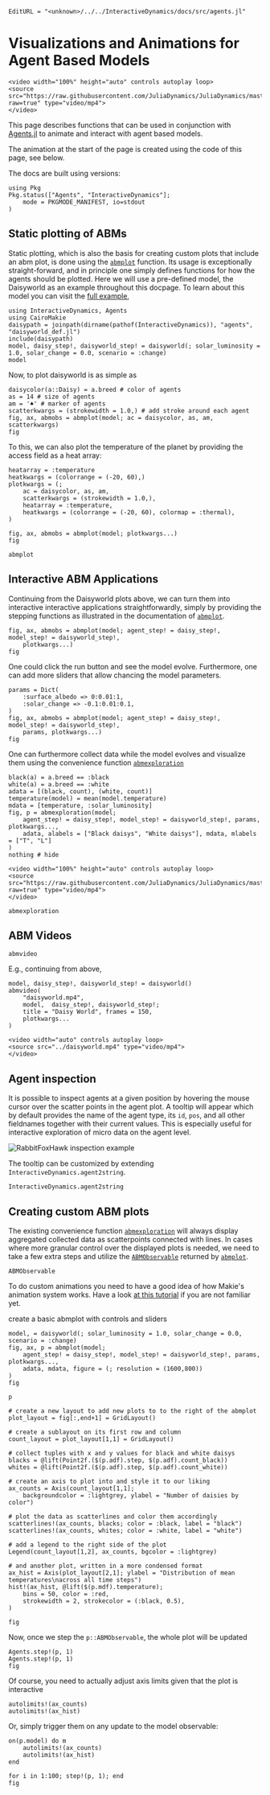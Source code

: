 ```@meta
EditURL = "<unknown>/../../InteractiveDynamics/docs/src/agents.jl"
```

# Visualizations and Animations for Agent Based Models
```@raw html
<video width="100%" height="auto" controls autoplay loop>
<source src="https://raw.githubusercontent.com/JuliaDynamics/JuliaDynamics/master/videos/interact/agents.mp4?raw=true" type="video/mp4">
</video>
```

This page describes functions that can be used in conjunction with
[Agents.jl](https://juliadynamics.github.io/Agents.jl/dev/) to animate and interact
 with agent based models.

The animation at the start of the page is created using the code of this page, see below.

The docs are built using versions:

````@example agents_visualizations
using Pkg
Pkg.status(["Agents", "InteractiveDynamics"];
    mode = PKGMODE_MANIFEST, io=stdout
)
````

## Static plotting of ABMs
Static plotting, which is also the basis for creating custom plots that include
an abm plot, is done using the [`abmplot`](@ref) function. Its usage is exceptionally
straight-forward, and in principle one simply defines functions for how the
agents should be plotted. Here we will use a pre-defined model, the Daisyworld
as an example throughout this docpage.
To learn about this model you can visit the [full example](https://juliadynamics.github.io/AgentsExampleZoo.jl/dev/examples/daisyworld/),

````@example agents_visualizations
using InteractiveDynamics, Agents
using CairoMakie
daisypath = joinpath(dirname(pathof(InteractiveDynamics)), "agents", "daisyworld_def.jl")
include(daisypath)
model, daisy_step!, daisyworld_step! = daisyworld(; solar_luminosity = 1.0, solar_change = 0.0, scenario = :change)
model
````

Now, to plot daisyworld is as simple as

````@example agents_visualizations
daisycolor(a::Daisy) = a.breed # color of agents
as = 14 # size of agents
am = '♠' # marker of agents
scatterkwargs = (strokewidth = 1.0,) # add stroke around each agent
fig, ax, abmobs = abmplot(model; ac = daisycolor, as, am, scatterkwargs)
fig
````

To this, we can also plot the temperature of the planet by providing the access field
as a heat array:

````@example agents_visualizations
heatarray = :temperature
heatkwargs = (colorrange = (-20, 60),)
plotkwargs = (;
    ac = daisycolor, as, am,
    scatterkwargs = (strokewidth = 1.0,),
    heatarray = :temperature,
    heatkwargs = (colorrange = (-20, 60), colormap = :thermal),
)

fig, ax, abmobs = abmplot(model; plotkwargs...)
fig
````

```@docs
abmplot
```

## Interactive ABM Applications
Continuing from the Daisyworld plots above, we can turn them into interactive
interactive applications straightforwardly, simply by providing the stepping functions
as illustrated in the documentation of [`abmplot`](@ref).

````@example agents_visualizations
fig, ax, abmobs = abmplot(model; agent_step! = daisy_step!, model_step! = daisyworld_step!,
    plotkwargs...)
fig
````

One could click the run button and see the model evolve.
Furthermore, one can add more sliders that allow chancing the model parameters.

````@example agents_visualizations
params = Dict(
    :surface_albedo => 0:0.01:1,
    :solar_change => -0.1:0.01:0.1,
)
fig, ax, abmobs = abmplot(model; agent_step! = daisy_step!, model_step! = daisyworld_step!,
    params, plotkwargs...)
fig
````

One can furthermore collect data while the model evolves and visualize them using the
convenience function [`abmexploration`](@ref)

````@example agents_visualizations
black(a) = a.breed == :black
white(a) = a.breed == :white
adata = [(black, count), (white, count)]
temperature(model) = mean(model.temperature)
mdata = [temperature, :solar_luminosity]
fig, p = abmexploration(model;
    agent_step! = daisy_step!, model_step! = daisyworld_step!, params, plotkwargs...,
    adata, alabels = ["Black daisys", "White daisys"], mdata, mlabels = ["T", "L"]
)
nothing # hide
````

```@raw html
<video width="100%" height="auto" controls autoplay loop>
<source src="https://raw.githubusercontent.com/JuliaDynamics/JuliaDynamics/master/videos/interact/agents.mp4?raw=true" type="video/mp4">
</video>
```

```@docs
abmexploration
```

## ABM Videos
```@docs
abmvideo
```
E.g., continuing from above,

````@example agents_visualizations
model, daisy_step!, daisyworld_step! = daisyworld()
abmvideo(
    "daisyworld.mp4",
    model,  daisy_step!, daisyworld_step!;
    title = "Daisy World", frames = 150,
    plotkwargs...
)
````

```@raw html
<video width="auto" controls autoplay loop>
<source src="../daisyworld.mp4" type="video/mp4">
</video>
```

## Agent inspection

It is possible to inspect agents at a given position by hovering the mouse cursor over
the scatter points in the agent plot. A tooltip will appear which by default provides the
name of the agent type, its `id`, `pos`, and all other fieldnames together with their
current values. This is especially useful for interactive exploration of micro
data on the agent level.

![RabbitFoxHawk inspection example](https://github.com/JuliaDynamics/JuliaDynamics/tree/master/videos/agents/RabbitFoxHawk_inspection.png)

The tooltip can be customized by extending `InteractiveDynamics.agent2string`.
```@docs
InteractiveDynamics.agent2string
```

## Creating custom ABM plots
The existing convenience function [`abmexploration`](@ref) will
always display aggregated collected data as scatterpoints connected with lines.
In cases where more granular control over the displayed plots is needed, we need to take
a few extra steps and utilize the [`ABMObservable`](@ref) returned by [`abmplot`](@ref).

```@docs
ABMObservable
```
To do custom animations you need to have a good idea of how Makie's animation system works.
Have a look [at this tutorial](https://www.youtube.com/watch?v=L-gyDvhjzGQ) if you are
not familiar yet.

create a basic abmplot with controls and sliders

````@example agents_visualizations
model, = daisyworld(; solar_luminosity = 1.0, solar_change = 0.0, scenario = :change)
fig, ax, p = abmplot(model;
    agent_step! = daisy_step!, model_step! = daisyworld_step!, params, plotkwargs...,
    adata, mdata, figure = (; resolution = (1600,800))
)
fig
````

````@example agents_visualizations
p
````

````@example agents_visualizations
# create a new layout to add new plots to to the right of the abmplot
plot_layout = fig[:,end+1] = GridLayout()

# create a sublayout on its first row and column
count_layout = plot_layout[1,1] = GridLayout()

# collect tuples with x and y values for black and white daisys
blacks = @lift(Point2f.($(p.adf).step, $(p.adf).count_black))
whites = @lift(Point2f.($(p.adf).step, $(p.adf).count_white))

# create an axis to plot into and style it to our liking
ax_counts = Axis(count_layout[1,1];
    backgroundcolor = :lightgrey, ylabel = "Number of daisies by color")

# plot the data as scatterlines and color them accordingly
scatterlines!(ax_counts, blacks; color = :black, label = "black")
scatterlines!(ax_counts, whites; color = :white, label = "white")

# add a legend to the right side of the plot
Legend(count_layout[1,2], ax_counts, bgcolor = :lightgrey)

# and another plot, written in a more condensed format
ax_hist = Axis(plot_layout[2,1]; ylabel = "Distribution of mean temperatures\nacross all time steps")
hist!(ax_hist, @lift($(p.mdf).temperature);
    bins = 50, color = :red,
    strokewidth = 2, strokecolor = (:black, 0.5),
)

fig
````

Now, once we step the `p::ABMObservable`, the whole plot will be updated

````@example agents_visualizations
Agents.step!(p, 1)
Agents.step!(p, 1)
fig
````

Of course, you need to actually adjust axis limits given that the plot is interactive

````@example agents_visualizations
autolimits!(ax_counts)
autolimits!(ax_hist)
````

Or, simply trigger them on any update to the model observable:

````@example agents_visualizations
on(p.model) do m
    autolimits!(ax_counts)
    autolimits!(ax_hist)
end

for i in 1:100; step!(p, 1); end
fig
````

